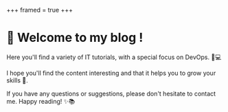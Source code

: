 +++
framed = true
+++

# 👋 Welcome to my blog !

Here you'll find a variety of IT tutorials, with a special focus on DevOps. 🚀💻

I hope you'll find the content interesting and that it helps you to grow your skills 🙂.

If you have any questions or suggestions, please don't hesitate to contact me. Happy reading! ✨📚

